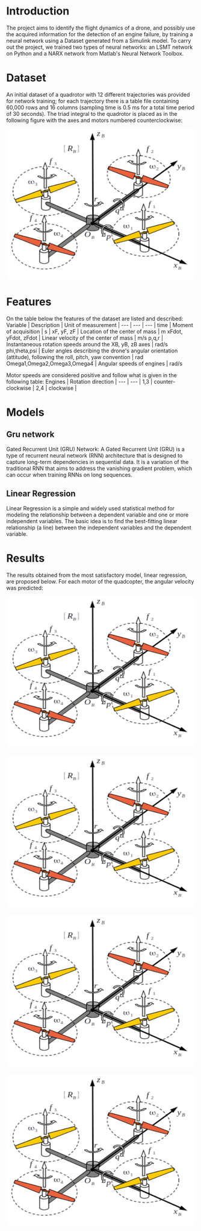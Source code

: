 # Introduction

The project aims to identify the flight dynamics of a drone, and possibly use the acquired information for the detection of an engine failure, by training a neural network using a Dataset generated from a Simulink model.
To carry out the project, we trained two types of neural networks: an LSMT network on Python and a NARX network from Matlab's Neural Network Toolbox.

# Dataset

An initial dataset of a quadrotor with 12 different trajectories was provided for network training; for each trajectory there is a table file containing 60,000 rows and 16 columns (sampling time is 0.5 ms for a total time period of 30 seconds). 
The triad integral to the quadrotor is placed as in the following figure with the axes and motors numbered counterclockwise:

<div style="text-align:center; margin-bottom:20px;">
  <img src="https://github.com/xniola/DroneDynamics/blob/main/DronePhoto.png" width="500" height="400">
</div>

# Features
On the table below the features of the dataset are listed and described:
Variable | Description | Unit of measurement | 
--- | --- | --- |
time | Moment of acquisition | s |
xF, yF, zF | Location of the center of mass | m
xFdot, yFdot, zFdot | Linear velocity of the center of mass | m/s
p,q,r | Instantaneous rotation speeds around the XB, yB, zB axes | rad/s
phi,theta,psi | Euler angles describing the drone's angular orientation (attitude), following the roll, pitch, yaw convention | rad
Omega1,Omega2,Omega3,Omega4 | Angular speeds of engines | rad/s

Motor speeds are considered positive and follow what is given in the following table:
Engines | Rotation direction | 
--- | --- |
1,3 | counter-clockwise |
2,4 | clockwise |

# Models
## Gru network
Gated Recurrent Unit (GRU) Network:
A Gated Recurrent Unit (GRU) is a type of recurrent neural network (RNN) architecture that is designed to capture long-term dependencies in sequential data. It is a variation of the traditional RNN that aims to address the vanishing gradient problem, which can occur when training RNNs on long sequences.

## Linear Regression
Linear Regression is a simple and widely used statistical method for modeling the relationship between a dependent variable and one or more independent variables. The basic idea is to find the best-fitting linear relationship (a line) between the independent variables and the dependent variable.

# Results
The results obtained from the most satisfactory model, linear regression, are proposed below. For each motor of the quadcopter, the angular velocity was predicted:
<div style="text-align:center; margin-bottom:20px;">
  <img src="https://github.com/xniola/DroneDynamics/blob/main/DronePhoto.png" width="500" height="400">
</div>

<div style="text-align:center; margin-bottom:20px;">
  <img src="https://github.com/xniola/DroneDynamics/blob/main/DronePhoto.png" width="500" height="400">
</div>

<div style="text-align:center; margin-bottom:20px;">
  <img src="https://github.com/xniola/DroneDynamics/blob/main/DronePhoto.png" width="500" height="400">
</div>

<div style="text-align:center; margin-bottom:20px;">
  <img src="https://github.com/xniola/DroneDynamics/blob/main/DronePhoto.png" width="500" height="400">
</div>
